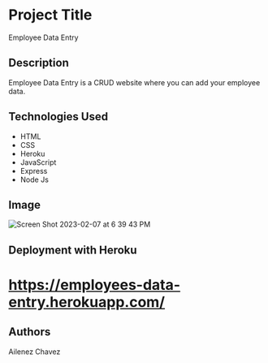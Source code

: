 # Project Title 

Employee Data Entry

## Description

Employee Data Entry is a CRUD website where you can add your employee data.

## Technologies Used

* HTML
* CSS
* Heroku
* JavaScript
* Express
* Node Js

## Image

![Screen Shot 2023-02-07 at 6 39 43 PM](https://user-images.githubusercontent.com/110579112/217391791-faeaa0e2-09b6-4d38-8004-0ac03ae3228e.png)

## Deployment with Heroku

# https://employees-data-entry.herokuapp.com/

## Authors

Ailenez Chavez


